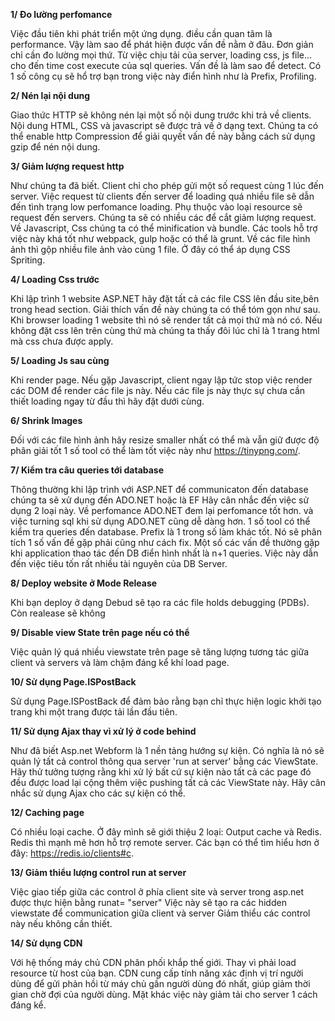**1/ Đo lường perfomance**

Việc đầu tiên khi phát triển một ứng dụng. điều cần quan tâm là performance. Vậy làm sao để phát hiện được vấn đề nằm ở đâu.
Đơn giản chỉ cần đo lường mọi thứ. Từ việc chịu tải của server, loading css, js file... cho đến time cost execute của sql queries.
Vấn đề là làm sao để detect. Có 1 số công cụ sẽ hổ trợ bạn trong việc này điển hình như là Prefix, Profiling. 

**2/ Nén lại nội dung**

Giao thức HTTP sẽ không nén lại một số nội dung trước khi trả về clients. Nội dung HTML, CSS và javascript sẽ được trả về ở dạng text.
Chúng ta có thể enable http Compression để giải quyết vấn đề này bằng cách sử dụng gzip để nén nội dung.

**3/ Giảm lượng request http**

Như chúng ta đã biết. Client chỉ cho phép gửi  một số request cùng 1 lúc đến server.
Việc request từ clients đến server để loading quá nhiều file sẽ dẫn đến tình trạng low perfomance loading.
Phụ thuộc vào loại resource sẽ request đến servers. Chúng ta sẽ có nhiều các để cắt giảm lượng request.
Về Javascript, Css chúng ta có thể minification và bundle. Các tools hỗ trợ việc này khá tốt như webpack, gulp hoặc có thể là grunt.
Về các file hình ảnh thì gộp nhiều file ảnh vào cùng 1 file. Ở đây có thể áp dụng CSS Spriting.

**4/ Loading Css trước**

Khi lập trình 1 website ASP.NET hãy đặt tất cả các file CSS lên đầu site,bên trong head section.
Giải thích vấn đề này chúng ta có thể tóm gọn như sau. Khi browser loading 1 website thì nó sẽ render tất cả mọi thứ mà nó có. Nếu không đặt css lên trên cùng
thứ mà chúng ta thấy đôi lúc chỉ là 1 trang html mà css chưa được apply.

**5/ Loading Js sau cùng**

Khi render page. Nếu gặp  Javascript, client ngay lập tức stop việc render các DOM để render các file js này. Nếu các file js này thực sự chưa cần thiết loading ngay từ đầu thì hãy đặt dưới cùng.

**6/ Shrink Images**

Đối với các file hình ảnh hãy resize smaller nhất có thể mà vẫn giữ được độ phân giải tốt
1 số tool có thể làm tốt việc này như https://tinypng.com/.

**7/ Kiểm tra câu queries tới database**

Thông thường khi lập trình với ASP.NET để communicaton đến database chúng ta sẽ xử dụng đến ADO.NET hoặc là EF
Hãy cân nhắc đến việc sử dụng 2 loại này. Về perfomance ADO.NET đem lại perfomance tốt hơn. 
và việc turning sql khi sử dụng ADO.NET cũng dễ dàng hơn. 
1 số tool có thể kiểm tra queries đến database. Prefix là 1 trong số làm khác tốt. 
Nó sẽ phân tích 1 số vấn đề gặp phải cũng như cách fix.
Một số các vấn đề thường gặp khi application thao tác đến DB điển hình nhất là n+1 queries.  Việc này dẫn đến việc tiêu tốn rất nhiều tài nguyên của DB Server. 

**8/ Deploy website ở Mode Release**

Khi bạn deploy ở dạng Debud sẽ tạo ra các file holds debugging (PDBs). Còn realease sẽ không 

**9/ Disable view State trên page nếu có thể**

Việc quản lý quá nhiều viewstate trên page sẽ tăng lượng tương tác giữa client và servers
và làm chậm đáng kể khí load page.

**10/ Sử dụng Page.ISPostBack**

Sử dụng Page.ISPostBack để đảm bảo rằng bạn chỉ thực hiện logic khởi tạo trang khi một trang được tải lần đầu tiên.

**11/ Sử dụng Ajax thay vì xử lý ở code behind**

Như đã biết Asp.net Webform là 1 nền tảng hướng sự kiện. Có nghĩa là nó sẽ quản lý tất cả control thông qua server 'run at server' bằng các ViewState. 
Hãy thử tưởng tượng rằng khi xử lý bất cứ sự kiện nào tất cả các page đó đều được load lại cộng thêm việc pushing tất cả các ViewState này.
Hãy cân nhắc sử dụng Ajax cho các sự kiện có thể. 

**12/ Caching page** 

Có nhiều loại cache. Ở đây mình sẽ giới thiệu 2 loại: Output cache và Redis. Redis thì mạnh mẽ hơn hỗ trợ remote server. Các bạn có thể tìm hiểu hơn ở đây: https://redis.io/clients#c.

**13/ Giảm thiểu lượng control run at server**

Việc giao tiếp giữa các control ở phía client site và server trong asp.net được thực hiện bằng runat= "server"
Việc này sẽ tạo ra các hidden viewstate để communication giữa client và server
Giảm thiểu các control này nếu không cần thiết.

**14/ Sử dụng CDN**

Với hệ thống máy chủ CDN phân phối khắp thế giới. Thay vì phải load resource từ host của bạn. CDN cung cấp tính năng xác định vị trí người dùng để gửi phản hồi từ máy chủ gần người dùng đó nhất,
giúp giảm thời gian chờ đợi của người dùng. Mặt khác việc này giảm tải cho server 1 cách đáng kể.